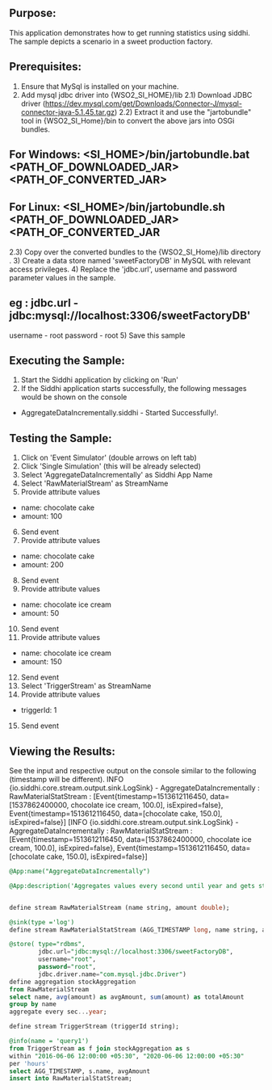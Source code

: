 
## Purpose:
This application demonstrates how to get running statistics using siddhi.
The sample depicts a scenario in a sweet production factory.

## Prerequisites:
1) Ensure that MySql is installed on your machine.
2) Add mysql jdbc driver into {WSO2_SI_HOME}/lib
2.1) Download JDBC driver (https://dev.mysql.com/get/Downloads/Connector-J/mysql-connector-java-5.1.45.tar.gz)
2.2) Extract it and use the "jartobundle" tool in {WSO2_SI_Home}/bin to convert the above jars into OSGi bundles.
## For Windows: <SI_HOME>/bin/jartobundle.bat <PATH_OF_DOWNLOADED_JAR> <PATH_OF_CONVERTED_JAR>
## For Linux: <SI_HOME>/bin/jartobundle.sh <PATH_OF_DOWNLOADED_JAR> <PATH_OF_CONVERTED_JAR
2.3) Copy over the converted bundles to the {WSO2_SI_Home}/lib directory .
3) Create a data store named 'sweetFactoryDB' in MySQL with relevant access privileges.
4) Replace the 'jdbc.url', username and password parameter values in the sample.
## eg : jdbc.url - jdbc:mysql://localhost:3306/sweetFactoryDB'
username - root
password - root
5) Save this sample        

## Executing the Sample:
1) Start the Siddhi application by clicking on 'Run'
2) If the Siddhi application starts successfully, the following messages would be shown on the console
* AggregateDataIncrementally.siddhi - Started Successfully!.

## Testing the Sample:
1) Click on 'Event Simulator' (double arrows on left tab)
2) Click 'Single Simulation' (this will be already selected)
3) Select 'AggregateDataIncrementally' as Siddhi App Name
4) Select 'RawMaterialStream' as StreamName
5) Provide attribute values
- name: chocolate cake
- amount: 100
6) Send event
7) Provide attribute values
- name: chocolate cake
- amount: 200
8) Send event
9) Provide attribute values
- name: chocolate ice cream
- amount: 50
10) Send event
11) Provide attribute values
- name: chocolate ice cream
- amount: 150
12) Send event
13) Select 'TriggerStream' as StreamName
14) Provide attribute values
- triggerId: 1
15) Send event

## Viewing the Results:
See the input and respective output on the console similar to the following (timestamp will be different).
INFO {io.siddhi.core.stream.output.sink.LogSink} - AggregateDataIncrementally : RawMaterialStatStream : [Event{timestamp=1513612116450, data=[1537862400000, chocolate ice cream, 100.0], isExpired=false}, Event{timestamp=1513612116450, data=[chocolate cake, 150.0], isExpired=false}]
[INFO {io.siddhi.core.stream.output.sink.LogSink} - AggregateDataIncrementally : RawMaterialStatStream : [Event{timestamp=1513612116450, data=[1537862400000, chocolate ice cream, 100.0], isExpired=false}, Event{timestamp=1513612116450, data=[chocolate cake, 150.0], isExpired=false}]


```sql
@App:name("AggregateDataIncrementally")

@App:description('Aggregates values every second until year and gets statistics')


define stream RawMaterialStream (name string, amount double);

@sink(type ='log')
define stream RawMaterialStatStream (AGG_TIMESTAMP long, name string, avgAmount double);

@store( type="rdbms",
        jdbc.url="jdbc:mysql://localhost:3306/sweetFactoryDB",
        username="root",
        password="root",
        jdbc.driver.name="com.mysql.jdbc.Driver")
define aggregation stockAggregation
from RawMaterialStream
select name, avg(amount) as avgAmount, sum(amount) as totalAmount
group by name
aggregate every sec...year;

define stream TriggerStream (triggerId string);

@info(name = 'query1')
from TriggerStream as f join stockAggregation as s
within "2016-06-06 12:00:00 +05:30", "2020-06-06 12:00:00 +05:30"
per 'hours'
select AGG_TIMESTAMP, s.name, avgAmount
insert into RawMaterialStatStream;
```
